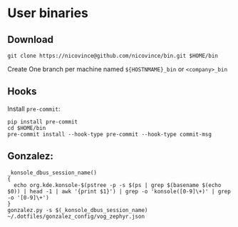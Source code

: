 # User binaries
## Download

```
git clone https://nicovince@github.com/nicovince/bin.git $HOME/bin
```

Create One branch per machine named `${HOSTNMAME}_bin` or `<company>_bin`

## Hooks
Install `pre-commit`:
```
pip install pre-commit
cd $HOME/bin
pre-commit install --hook-type pre-commit --hook-type commit-msg
```

## Gonzalez:
```
_konsole_dbus_session_name()
{
  echo org.kde.konsole-$(pstree -p -s $(ps | grep $(basename $(echo $0)) | head -1 | awk '{print $1}') | grep -o 'konsole([0-9]\+)' | grep -o '[0-9]\+')
}
gonzalez.py -s $(_konsole_dbus_session_name) ~/.dotfiles/gonzalez_config/vog_zephyr.json
```
